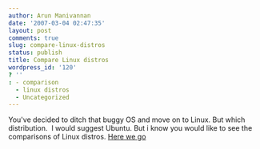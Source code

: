 ```yaml
---
author: Arun Manivannan
date: '2007-03-04 02:47:35'
layout: post
comments: true
slug: compare-linux-distros
status: publish
title: Compare Linux distros
wordpress_id: '120'
? ''
: - comparison
  - linux distros
  - Uncategorized
---
```


You've decided to ditch that buggy OS and move on to Linux. But which
distribution.  I would suggest Ubuntu. But i know you would like to see the
comparisons of Linux distros. [Here we go][1]

   [1]: http://polishlinux.org/choose/comparison/

